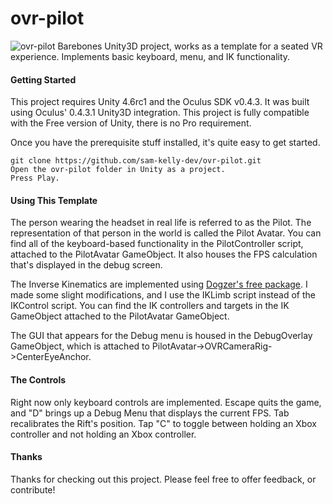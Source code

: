 ovr-pilot
=========

![ovr-pilot](http://i.imgur.com/jp1JYSS.png)
Barebones Unity3D project, works as a template for a seated VR experience. Implements basic keyboard, menu, and IK functionality.

#### Getting Started

This project requires Unity 4.6rc1 and the Oculus SDK v0.4.3. It was built using Oculus' 0.4.3.1 Unity3D integration. This project is fully compatible with the Free version of Unity, there is no Pro requirement.

Once you have the prerequisite stuff installed, it's quite easy to get started.

    git clone https://github.com/sam-kelly-dev/ovr-pilot.git
    Open the ovr-pilot folder in Unity as a project.
    Press Play.

#### Using This Template

The person wearing the headset in real life is referred to as the Pilot. The representation of that person in the world is called the Pilot Avatar. You can find all of the keyboard-based functionality in the PilotController script, attached to the PilotAvatar GameObject. It also houses the FPS calculation that's displayed in the debug screen.

The Inverse Kinematics are implemented using [Dogzer's free package](http://u3d.as/content/dogzer/inverse-kinematics/2fP). I made some slight modifications, and I use the IKLimb script instead of the IKControl script. You can find the IK controllers and targets in the IK GameObject attached to the PilotAvatar GameObject.

The GUI that appears for the Debug menu is housed in the DebugOverlay GameObject, which is attached to PilotAvatar->OVRCameraRig->CenterEyeAnchor. 

#### The Controls

Right now only keyboard controls are implemented. Escape quits the game, and "D" brings up a Debug Menu that displays the current FPS. Tab recalibrates the Rift's position. Tap "C" to toggle between holding an Xbox controller and not holding an Xbox controller.

#### Thanks

Thanks for checking out this project. Please feel free to offer feedback, or contribute!
